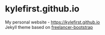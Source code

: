 # kylefirst.github.io
My personal website - https://kylefirst.github.io<br />
Jekyll theme based on [freelancer-bootstrap](https://github.com/jeromelachaud/freelancer-theme)
